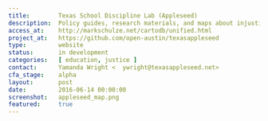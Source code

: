 ```yaml
---
title:        Texas School Discipline Lab (Appleseed)
description:  Policy guides, research materials, and maps about injustices in the "school to prison pipeline"
access_at:    http://markschulze.net/cartodb/unified.html
project_at:   https://github.com/open-austin/texasappleseed
type:         website
status:       in development
categories:   [ education, justice ]
contact:      Yamanda Wright <	ywright@texasappleseed.net>
cfa_stage:    alpha
layout:       post
date:         2016-06-14 00:00:00
screenshot:   appleseed_map.png
featured:     true
---
```

